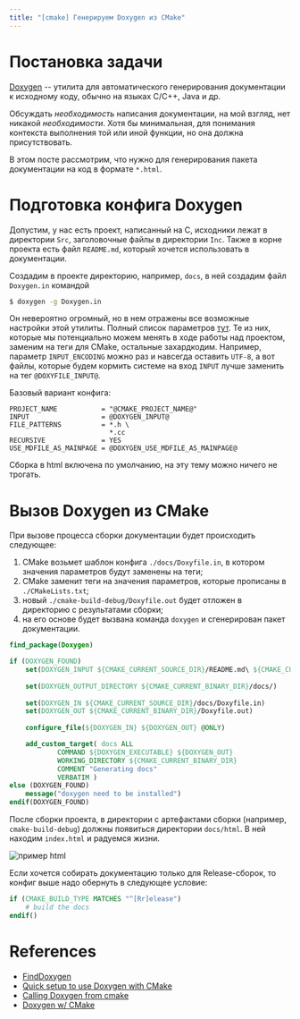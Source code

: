 ```yaml
---
title: "[cmake] Генерируем Doxygen из CMake"
---
```


# Постановка задачи

[Doxygen](http://www.doxygen.nl/) -- утилита для автоматического генерирования документации к исходному коду, обычно на языках C/C++, Java и др.

Обсуждать _необходимость_ написания документации, на мой взгляд, нет никакой _необходимости_.
Хотя бы минимальная, для понимания контекста выполнения той или иной функции, но она должна присутствовать.

В этом посте рассмотрим, что нужно для генерирования пакета документации на код в формате `*.html`.

# Подготовка конфига Doxygen

Допустим, у нас есть проект, написанный на C, исходники лежат в директории `Src`, заголовочные файлы в директории `Inc`.
Также в корне проекта есть файл `README.md`, который хочется использовать в документации.

Создадим в проекте директорию, например, `docs`, в ней создадим файл `Doxygen.in` командой

```bash
$ doxygen -g Doxygen.in
```

Он невероятно огромный, но в нем отражены все возможные настройки этой утилиты.
Полный список параметров [тут](http://www.doxygen.nl/manual/config.html).
Те из них, которые мы потенциально можем менять в ходе работы над проектом, заменим на теги для CMake, остальные захардкодим.
Например, параметр `INPUT_ENCODING` можно раз и навсегда оставить `UTF-8`, а вот файлы, которые будем кормить системе на вход `INPUT` лучше заменить на тег `@DOXYFILE_INPUT@`.

Базовый вариант конфига:

```doxyfile
PROJECT_NAME           = "@CMAKE_PROJECT_NAME@"
INPUT                  = @DOXYGEN_INPUT@
FILE_PATTERNS          = *.h \
                         *.cc
RECURSIVE              = YES
USE_MDFILE_AS_MAINPAGE = @DOXYGEN_USE_MDFILE_AS_MAINPAGE@
```

Сборка в html включена по умолчанию, на эту тему можно ничего не трогать.

# Вызов Doxygen из CMake

При вызове процесса сборки документации будет происходить следующее:

1. CMake возьмет шаблон конфига `./docs/Doxyfile.in`, в котором значения параметров будут заменены на теги;
2. CMake заменит теги на значения параметров, которые прописаны в `./CMakeLists.txt`;
3. новый `./cmake-build-debug/Doxyfile.out` будет отложен в директорию с результатами сборки;
4. на его основе будет вызвана команда `doxygen` и сгенерирован пакет документации.

```cmake
find_package(Doxygen)

if (DOXYGEN_FOUND)
    set(DOXYGEN_INPUT ${CMAKE_CURRENT_SOURCE_DIR}/README.md\ ${CMAKE_CURRENT_SOURCE_DIR}/Src\ ${CMAKE_CURRENT_SOURCE_DIR}/Inc)
    
    set(DOXYGEN_OUTPUT_DIRECTORY ${CMAKE_CURRENT_BINARY_DIR}/docs/)
    
    set(DOXYGEN_IN ${CMAKE_CURRENT_SOURCE_DIR}/docs/Doxyfile.in)
    set(DOXYGEN_OUT ${CMAKE_CURRENT_BINARY_DIR}/Doxyfile.out)
    
    configure_file(${DOXYGEN_IN} ${DOXYGEN_OUT} @ONLY)

    add_custom_target( docs ALL
            COMMAND ${DOXYGEN_EXECUTABLE} ${DOXYGEN_OUT}
            WORKING_DIRECTORY ${CMAKE_CURRENT_BINARY_DIR}
            COMMENT "Generating docs"
            VERBATIM )
else (DOXYGEN_FOUND)
    message("doxygen need to be installed")
endif(DOXYGEN_FOUND)
```

После сборки проекта, в директории с артефактами сборки (например, `cmake-build-debug`) должны появиться директории `docs/html`.
В ней находим `index.html` и радуемся жизни.

![пример html](https://i.ibb.co/hmLCk2W/image.png)

Если хочется собирать документацию только для Release-сборок, то конфиг выше надо обернуть в следующее условие:

```cmake
if (CMAKE_BUILD_TYPE MATCHES "^[Rr]elease")
    # build the docs
endif()
```

# References

- [FindDoxygen](https://cmake.org/cmake/help/latest/module/FindDoxygen.html)
- [Quick setup to use Doxygen with CMake](https://vicrucann.github.io/tutorials/quick-cmake-doxygen/)
- [Calling Doxygen from cmake](https://p5r.uk/blog/2014/cmake-doxygen.html)
- [Doxygen w/ CMake](https://aliceo2group.github.io/advanced/doxygen.html)
